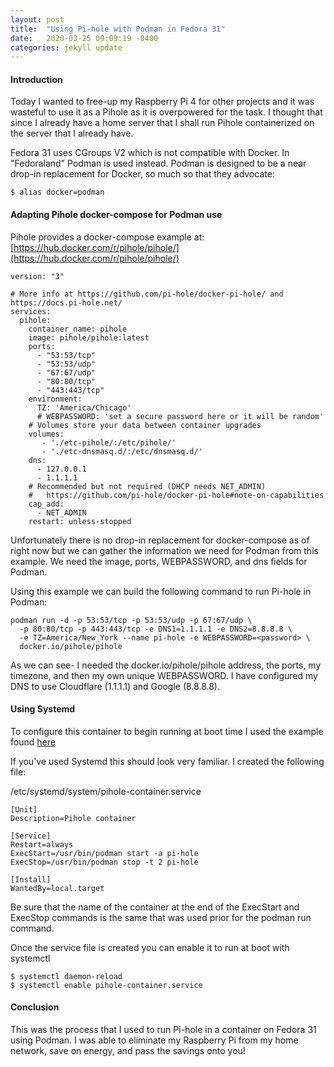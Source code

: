 ```yaml
---
layout: post
title:  "Using Pi-hole with Podman in Fedora 31"
date:   2020-03-25 09:09:19 -0400
categories: jekyll update
---
```

#### Introduction
Today I wanted to free-up my Raspberry Pi 4 for other projects and it was wasteful to use it as a Pihole as it is overpowered for the task. I thought that since I already have a home server that I shall run Pihole containerized on the server that I already have.

Fedora 31 uses CGroups V2 which is not compatible with Docker. In "Fedoraland" Podman is used instead. Podman is designed to be a near drop-in replacement for Docker, so much so that they advocate:
```
$ alias docker=podman
```
#### Adapting Pihole docker-compose for Podman use

Pihole provides a docker-compose example at: [https://hub.docker.com/r/pihole/pihole/](https://hub.docker.com/r/pihole/pihole/)

```
version: "3"

# More info at https://github.com/pi-hole/docker-pi-hole/ and https://docs.pi-hole.net/
services:
  pihole:
    container_name: pihole
    image: pihole/pihole:latest
    ports:
      - "53:53/tcp"
      - "53:53/udp"
      - "67:67/udp"
      - "80:80/tcp"
      - "443:443/tcp"
    environment:
      TZ: 'America/Chicago'
      # WEBPASSWORD: 'set a secure password here or it will be random'
    # Volumes store your data between container upgrades
    volumes:
       - './etc-pihole/:/etc/pihole/'
       - './etc-dnsmasq.d/:/etc/dnsmasq.d/'
    dns:
      - 127.0.0.1
      - 1.1.1.1
    # Recommended but not required (DHCP needs NET_ADMIN)
    #   https://github.com/pi-hole/docker-pi-hole#note-on-capabilities
    cap_add:
      - NET_ADMIN
    restart: unless-stopped
```
Unfortunately there is no drop-in replacement for docker-compose as of right now but we can gather the information we need for Podman from this example. We need the image, ports, WEBPASSWORD, and dns fields for Podman.

Using this example we can build the following command to run Pi-hole in Podman:
```
podman run -d -p 53:53/tcp -p 53:53/udp -p 67:67/udp \
  -p 80:80/tcp -p 443:443/tcp -e DNS1=1.1.1.1 -e DNS2=8.8.8.8 \
  -e TZ=America/New_York --name pi-hole -e WEBPASSWORD=<password> \
  docker.io/pihole/pihole
```
As we can see- I needed the docker.io/pihole/pihole address, the ports, my timezone, and then my own unique WEBPASSWORD. I have configured my DNS to use Cloudflare (1.1.1.1) and Google (8.8.8.8).

#### Using Systemd

To configure this container to begin running at boot time I used the example found [here](https://access.redhat.com/documentation/en-us/red_hat_enterprise_linux_atomic_host/7/html/managing_containers/running_containers_as_systemd_services_with_podman)

If you've used Systemd this should look very familiar. I created the following file:

/etc/systemd/system/pihole-container.service
```
[Unit]
Description=Pihole container

[Service]
Restart=always
ExecStart=/usr/bin/podman start -a pi-hole
ExecStop=/usr/bin/podman stop -t 2 pi-hole

[Install]
WantedBy=local.target
```
Be sure that the name of the container at the end of the ExecStart and ExecStop commands is the same that was used prior for the podman run command.

Once the service file is created you can enable it to run at boot with systemctl
```
$ systemctl daemon-reload
$ systemctl enable pihole-container.service
```

#### Conclusion

This was the process that I used to run Pi-hole in a container on Fedora 31 using Podman. I was able to eliminate my Raspberry Pi from my home network, save on energy, and pass the savings onto you!